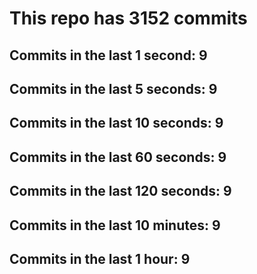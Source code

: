 # This repo has 3152 commits

## Commits in the last 1 second: 9
## Commits in the last 5 seconds: 9
## Commits in the last 10 seconds: 9
## Commits in the last 60 seconds: 9
## Commits in the last 120 seconds: 9
## Commits in the last 10 minutes: 9
## Commits in the last 1 hour: 9
